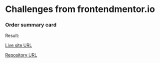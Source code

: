 # Challenges from frontendmentor.io

###  Order summary card

Result: 

[Live site URL](order-summary-component-main)

[Repository URL](https://github.com/Alutery/frontendmentor-challenges/tree/main/order-summary-component-main)
